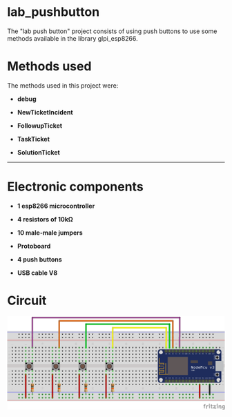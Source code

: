 # lab_pushbutton

The "lab push button" project consists of using push buttons to use some methods available in the library glpi_esp8266.

# Methods used

The methods used in this project were:

- **debug**

- **NewTicketIncident**

- **FollowupTicket**

- **TaskTicket**

- **SolutionTicket**

---

# Electronic components

- **1 esp8266 microcontroller**

- **4 resistors of 10kΩ**

- **10 male-male jumpers**

- **Protoboard**

- **4 push buttons**

- **USB cable V8**

# Circuit

![circuit](/examples/lab_pushbutton/circuito%20-%20lab_pushbutton.png)
